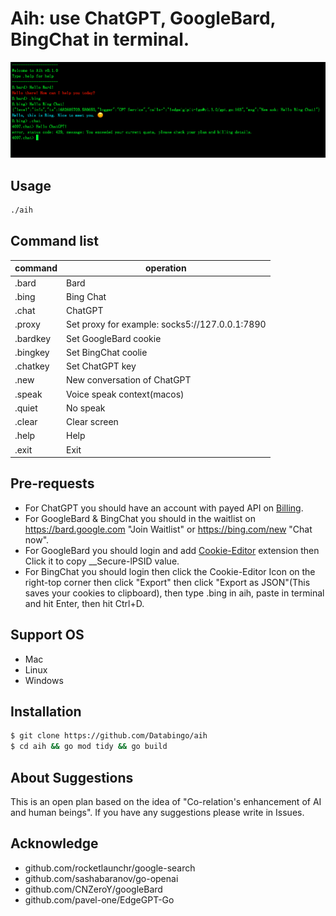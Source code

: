 # Aih: use ChatGPT, GoogleBard, BingChat in terminal. 

![screenshot](aih.png)

## Usage
```bash
./aih
```
## Command list
|command   | operation|
|----------|----------|
|.bard      | Bard|
|.bing      | Bing Chat|
|.chat      | ChatGPT|
|.proxy     | Set proxy for example: socks5://127.0.0.1:7890|
|.bardkey   | Set GoogleBard cookie|
|.bingkey   | Set BingChat coolie|
|.chatkey   | Set ChatGPT key|
|.new       | New conversation of ChatGPT|
|.speak     | Voice speak context(macos)|
|.quiet     | No speak |
|.clear     | Clear screen|
|.help      | Help|
|.exit      | Exit|

## Pre-requests
- For ChatGPT you should have an account with payed API on [Billing](https://platform.openai.com/account/billing/overview). 
- For GoogleBard & BingChat you should in the waitlist on https://bard.google.com "Join Waitlist" or https://bing.com/new "Chat now".
- For GoogleBard you should login and add [Cookie-Editor](https://cookie-editor.cgagnier.ca) extension then Click it to copy __Secure-lPSID value.
- For BingChat you should login then click the Cookie-Editor Icon on the right-top corner then click "Export" then click "Export as JSON"(This saves your cookies to clipboard), then type .bing in aih, paste in terminal and hit Enter, then hit Ctrl+D.

## Support OS
- Mac
- Linux
- Windows

## Installation
```bash
$ git clone https://github.com/Databingo/aih
$ cd aih && go mod tidy && go build 
```
## About Suggestions
This is an open plan based on the idea of "Co-relation's enhancement of AI and human beings".
If you have any suggestions please write in Issues.

## Acknowledge
- github.com/rocketlaunchr/google-search
- github.com/sashabaranov/go-openai 
- github.com/CNZeroY/googleBard
- github.com/pavel-one/EdgeGPT-Go
